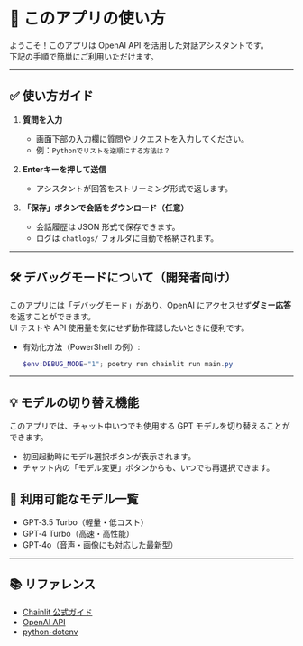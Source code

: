 # 💬 このアプリの使い方

ようこそ！このアプリは OpenAI API を活用した対話アシスタントです。  
下記の手順で簡単にご利用いただけます。

---

## ✅ 使い方ガイド

1. **質問を入力**
   - 画面下部の入力欄に質問やリクエストを入力してください。
   - 例：`Pythonでリストを逆順にする方法は？`

2. **Enterキーを押して送信**
   - アシスタントが回答をストリーミング形式で返します。

3. **「保存」ボタンで会話をダウンロード（任意）**
   - 会話履歴は JSON 形式で保存できます。
   - ログは `chatlogs/` フォルダに自動で格納されます。

---

## 🛠️ デバッグモードについて（開発者向け）

このアプリには「デバッグモード」があり、OpenAI にアクセスせず**ダミー応答**を返すことができます。  
UI テストや API 使用量を気にせず動作確認したいときに便利です。

- 有効化方法（PowerShell の例）:
  ```powershell
  $env:DEBUG_MODE="1"; poetry run chainlit run main.py
  ```

---

## 💡 モデルの切り替え機能

このアプリでは、チャット中いつでも使用する GPT モデルを切り替えることができます。

- 初回起動時にモデル選択ボタンが表示されます。
- チャット内の「モデル変更」ボタンからも、いつでも再選択できます。

## 💬 利用可能なモデル一覧

- GPT‑3.5 Turbo（軽量・低コスト）
- GPT‑4 Turbo（高速・高性能）
- GPT‑4o（音声・画像にも対応した最新型）

---

## 📚 リファレンス

- [Chainlit 公式ガイド](https://docs.chainlit.io)
- [OpenAI API](https://platform.openai.com/docs/)
- [python-dotenv](https://pypi.org/project/python-dotenv/)

